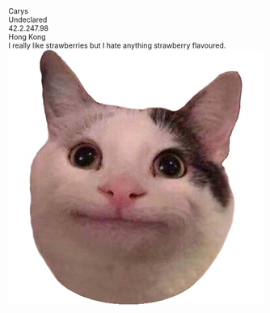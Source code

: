 <html>
  <head>
  </head>
  <body>
    Carys <br> Undeclared <br> 42.2.247.98 <br> Hong Kong <br>
    I really like strawberries but I hate anything strawberry flavoured. <br>
    <img src="i85s608mof911.png" alt="cat">
  </body>
</html>
